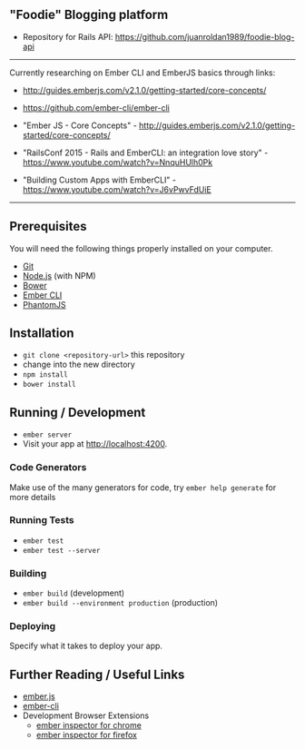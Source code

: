 ## "Foodie" Blogging platform

* Repository for Rails API: https://github.com/juanroldan1989/foodie-blog-api

-----------------------------------------------------------

Currently researching on Ember CLI and EmberJS basics through links:

* http://guides.emberjs.com/v2.1.0/getting-started/core-concepts/

* https://github.com/ember-cli/ember-cli

* "Ember JS - Core Concepts" - http://guides.emberjs.com/v2.1.0/getting-started/core-concepts/

* "RailsConf 2015 - Rails and EmberCLI: an integration love story" - https://www.youtube.com/watch?v=NnquHUlh0Pk

* "Building Custom Apps with EmberCLI" - https://www.youtube.com/watch?v=J6vPwvFdUiE

-----------------------------------------------------------

## Prerequisites

You will need the following things properly installed on your computer.

* [Git](http://git-scm.com/)
* [Node.js](http://nodejs.org/) (with NPM)
* [Bower](http://bower.io/)
* [Ember CLI](http://www.ember-cli.com/)
* [PhantomJS](http://phantomjs.org/)

## Installation

* `git clone <repository-url>` this repository
* change into the new directory
* `npm install`
* `bower install`

## Running / Development

* `ember server`
* Visit your app at [http://localhost:4200](http://localhost:4200).

### Code Generators

Make use of the many generators for code, try `ember help generate` for more details

### Running Tests

* `ember test`
* `ember test --server`

### Building

* `ember build` (development)
* `ember build --environment production` (production)

### Deploying

Specify what it takes to deploy your app.

## Further Reading / Useful Links

* [ember.js](http://emberjs.com/)
* [ember-cli](http://www.ember-cli.com/)
* Development Browser Extensions
  * [ember inspector for chrome](https://chrome.google.com/webstore/detail/ember-inspector/bmdblncegkenkacieihfhpjfppoconhi)
  * [ember inspector for firefox](https://addons.mozilla.org/en-US/firefox/addon/ember-inspector/)

